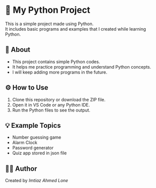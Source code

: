 # 🐍 My Python Project

This is a simple project made using Python.  
It includes basic programs and examples that I created while learning Python.

## 📂 About
- This project contains simple Python codes.  
- It helps me practice programming and understand Python concepts.  
- I will keep adding more programs in the future.

## ⚙ How to Use
1. Clone this repository or download the ZIP file.  
2. Open it in VS Code or any Python IDE.  
3. Run the Python files to see the output.

## 💡 Example Topics
- Number guessing game
- Alarm Clock
- Password generator
- Quiz app stored in json file

## 👨‍💻 Author
Created by *Imtiaz Ahmed Lone*

